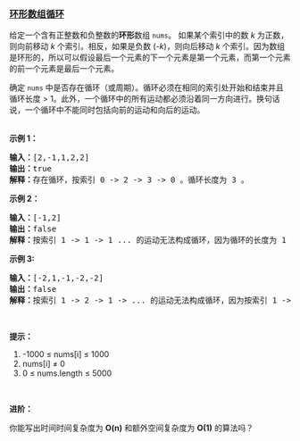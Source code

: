 ### [环形数组循环](https://leetcode-cn.com/problems/circular-array-loop)

<p>给定一个含有正整数和负整数的<strong>环形</strong>数组&nbsp;<code>nums</code>。 如果某个索引中的数 <em>k</em>&nbsp;为正数，则向前移动 <em>k</em>&nbsp;个索引。相反，如果是负数 (<em>-k</em>)，则向后移动 <em>k</em>&nbsp;个索引。因为数组是环形的，所以可以假设最后一个元素的下一个元素是第一个元素，而第一个元素的前一个元素是最后一个元素。</p>

<p>确定 <code>nums</code>&nbsp;中是否存在循环（或周期）。循环必须在相同的索引处开始和结束并且循环长度 &gt; 1。此外，一个循环中的所有运动都必须沿着同一方向进行。换句话说，一个循环中不能同时包括向前的运动和向后的运动。<br>
&nbsp;</p>

<p><strong>示例 1：</strong></p>

<pre><strong>输入：</strong>[2,-1,1,2,2]
<strong>输出：</strong>true
<strong>解释：</strong>存在循环，按索引 0 -&gt; 2 -&gt; 3 -&gt; 0 。循环长度为 3 。
</pre>

<p><strong>示例 2：</strong></p>

<pre><strong>输入：</strong>[-1,2]
<strong>输出：</strong>false
<strong>解释：</strong>按索引 1 -&gt; 1 -&gt; 1 ... 的运动无法构成循环，因为循环的长度为 1 。根据定义，循环的长度必须大于 1 。
</pre>

<p><strong>示例 3:</strong></p>

<pre><strong>输入：</strong>[-2,1,-1,-2,-2]
<strong>输出：</strong>false
<strong>解释：</strong>按索引 1 -&gt; 2 -&gt; 1 -&gt; ... 的运动无法构成循环，因为按索引 1 -&gt; 2 的运动是向前的运动，而按索引 2 -&gt; 1 的运动是向后的运动。一个循环中的所有运动都必须沿着同一方向进行。</pre>

<p>&nbsp;</p>

<p><strong>提示：</strong></p>

<ol>
	<li>-1000 &le;&nbsp;nums[i] &le;&nbsp;1000</li>
	<li>nums[i] &ne;&nbsp;0</li>
	<li>0 &le;&nbsp;nums.length &le; 5000</li>
</ol>

<p>&nbsp;</p>

<p><strong>进阶：</strong></p>

<p>你能写出时间时间复杂度为 <strong>O(n)</strong>&nbsp;和额外空间复杂度为 <strong>O(1)</strong> 的算法吗？</p>
